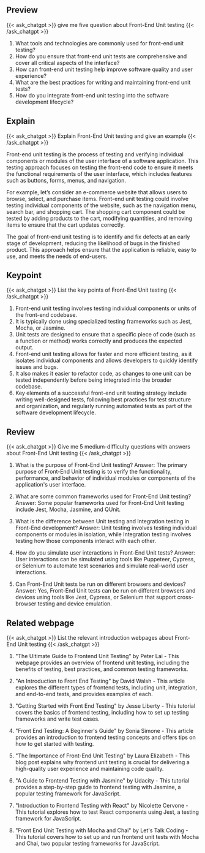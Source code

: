 ## Preview
{{< ask_chatgpt >}}
give me five question about Front-End Unit testing
{{< /ask_chatgpt >}}



1. What tools and technologies are commonly used for front-end unit testing? 
2. How do you ensure that front-end unit tests are comprehensive and cover all critical aspects of the interface? 
3. How can front-end unit testing help improve software quality and user experience? 
4. What are the best practices for writing and maintaining front-end unit tests? 
5. How do you integrate front-end unit testing into the software development lifecycle?   

## Explain
{{< ask_chatgpt >}}
Explain Front-End Unit testing and give an example
{{< /ask_chatgpt >}}



Front-end unit testing is the process of testing and verifying individual components or modules of the user interface of a software application. This testing approach focuses on testing the front-end code to ensure it meets the functional requirements of the user interface, which includes features such as buttons, forms, menus, and navigation.

For example, let’s consider an e-commerce website that allows users to browse, select, and purchase items. Front-end unit testing could involve testing individual components of the website, such as the navigation menu, search bar, and shopping cart. The shopping cart component could be tested by adding products to the cart, modifying quantities, and removing items to ensure that the cart updates correctly.

The goal of front-end unit testing is to identify and fix defects at an early stage of development, reducing the likelihood of bugs in the finished product. This approach helps ensure that the application is reliable, easy to use, and meets the needs of end-users.   

## Keypoint
{{< ask_chatgpt >}}
List the key points of Front-End Unit testing
{{< /ask_chatgpt >}}



1. Front-end unit testing involves testing individual components or units of the front-end codebase.
2. It is typically done using specialized testing frameworks such as Jest, Mocha, or Jasmine.
3. Unit tests are designed to ensure that a specific piece of code (such as a function or method) works correctly and produces the expected output.
4. Front-end unit testing allows for faster and more efficient testing, as it isolates individual components and allows developers to quickly identify issues and bugs.
5. It also makes it easier to refactor code, as changes to one unit can be tested independently before being integrated into the broader codebase.
6. Key elements of a successful front-end unit testing strategy include writing well-designed tests, following best practices for test structure and organization, and regularly running automated tests as part of the software development lifecycle.   

## Review
{{< ask_chatgpt >}}
Give me 5 medium-difficulty questions with answers about Front-End Unit testing
{{< /ask_chatgpt >}}



1. What is the purpose of Front-End Unit testing? 
Answer: The primary purpose of Front-End Unit testing is to verify the functionality, performance, and behavior of individual modules or components of the application's user interface.

2. What are some common frameworks used for Front-End Unit testing? 
Answer: Some popular frameworks used for Front-End Unit testing include Jest, Mocha, Jasmine, and QUnit.

3. What is the difference between Unit testing and Integration testing in Front-End development? 
Answer: Unit testing involves testing individual components or modules in isolation, while Integration testing involves testing how those components interact with each other.

4. How do you simulate user interactions in Front-End Unit tests? 
Answer: User interactions can be simulated using tools like Puppeteer, Cypress, or Selenium to automate test scenarios and simulate real-world user interactions.

5. Can Front-End Unit tests be run on different browsers and devices? 
Answer: Yes, Front-End Unit tests can be run on different browsers and devices using tools like Jest, Cypress, or Selenium that support cross-browser testing and device emulation.   

## Related webpage
{{< ask_chatgpt >}}
List the relevant introduction webpages about Front-End Unit testing
{{< /ask_chatgpt >}}



1. "The Ultimate Guide to Frontend Unit Testing" by Peter Lai - This webpage provides an overview of frontend unit testing, including the benefits of testing, best practices, and common testing frameworks.

2. "An Introduction to Front End Testing" by David Walsh - This article explores the different types of frontend tests, including unit, integration, and end-to-end tests, and provides examples of each.

3. "Getting Started with Front End Testing" by Jesse Liberty - This tutorial covers the basics of frontend testing, including how to set up testing frameworks and write test cases.

4. "Front End Testing: A Beginner's Guide" by Sonia Simone - This article provides an introduction to frontend testing concepts and offers tips on how to get started with testing.

5. "The Importance of Front-End Unit Testing" by Laura Elizabeth - This blog post explains why frontend unit testing is crucial for delivering a high-quality user experience and maintaining code quality.

6. "A Guide to Frontend Testing with Jasmine" by Udacity - This tutorial provides a step-by-step guide to frontend testing with Jasmine, a popular testing framework for JavaScript.

7. "Introduction to Frontend Testing with React" by Nicolette Cervone - This tutorial explores how to test React components using Jest, a testing framework for JavaScript.

8. "Front End Unit Testing with Mocha and Chai" by Let's Talk Coding - This tutorial covers how to set up and run frontend unit tests with Mocha and Chai, two popular testing frameworks for JavaScript.   

